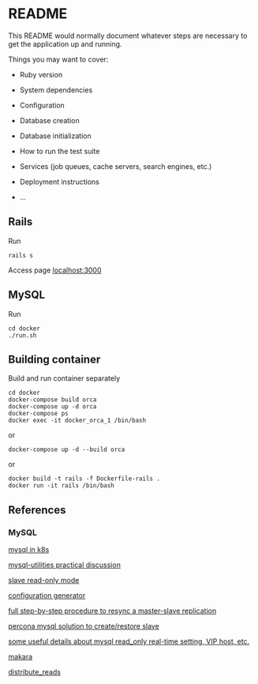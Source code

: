 # README

This README would normally document whatever steps are necessary to get the
application up and running.

Things you may want to cover:

* Ruby version

* System dependencies

* Configuration

* Database creation

* Database initialization

* How to run the test suite

* Services (job queues, cache servers, search engines, etc.)

* Deployment instructions

* ...

## Rails

Run

```
rails s
```

Access page [localhost:3000](http://localhost:3000)

## MySQL

Run

```
cd docker
./run.sh
```

## Building container

Build and run container separately

```
cd docker
docker-compose build orca
docker-compose up -d orca
docker-compose ps
docker exec -it docker_orca_1 /bin/bash
```

or

```
docker-compose up -d --build orca
```

or

```
docker build -t rails -f Dockerfile-rails .
docker run -it rails /bin/bash
```

## References

### MySQL

[mysql in k8s](https://medium.com/@zzdjk6/step-by-step-setup-gtid-based-mysql-replica-and-automatic-failover-with-mysqlfailover-using-docker-489489d2922)

[mysql-utilities practical discussion](http://www.clusterdb.com/mysql/replication-and-auto-failover-made-easy-with-mysql-utilities)

[slave read-only mode](https://dba.stackexchange.com/questions/30128/should-a-mysql-replication-slave-be-set-to-read-only)

[configuration generator](https://tools.percona.com/wizard)

[full step-by-step procedure to resync a master-slave replication](https://stackoverflow.com/questions/2366018/how-to-re-sync-the-mysql-db-if-master-and-slave-have-different-database-incase-o)

[percona mysql solution to create/restore slave](https://www.percona.com/blog/2013/02/08/how-to-createrestore-a-slave-using-gtid-replication-in-mysql-5-6/)

[some useful details about mysql read_only real-time setting, VIP host, etc.](https://blog.isao.co.jp/mysqlfailover_dtest/)

[makara](https://github.com/taskrabbit/makara)

[distribute_reads](https://github.com/ankane/distribute_reads)
